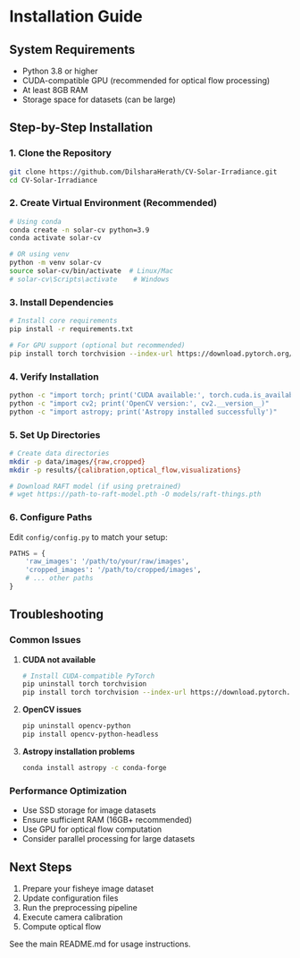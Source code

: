 # Installation Guide

## System Requirements

- Python 3.8 or higher
- CUDA-compatible GPU (recommended for optical flow processing)
- At least 8GB RAM
- Storage space for datasets (can be large)

## Step-by-Step Installation

### 1. Clone the Repository

```bash
git clone https://github.com/DilsharaHerath/CV-Solar-Irradiance.git
cd CV-Solar-Irradiance
```

### 2. Create Virtual Environment (Recommended)

```bash
# Using conda
conda create -n solar-cv python=3.9
conda activate solar-cv

# OR using venv
python -m venv solar-cv
source solar-cv/bin/activate  # Linux/Mac
# solar-cv\Scripts\activate    # Windows
```

### 3. Install Dependencies

```bash
# Install core requirements
pip install -r requirements.txt

# For GPU support (optional but recommended)
pip install torch torchvision --index-url https://download.pytorch.org/whl/cu118
```

### 4. Verify Installation

```bash
python -c "import torch; print('CUDA available:', torch.cuda.is_available())"
python -c "import cv2; print('OpenCV version:', cv2.__version__)"
python -c "import astropy; print('Astropy installed successfully')"
```

### 5. Set Up Directories

```bash
# Create data directories
mkdir -p data/images/{raw,cropped}
mkdir -p results/{calibration,optical_flow,visualizations}

# Download RAFT model (if using pretrained)
# wget https://path-to-raft-model.pth -O models/raft-things.pth
```

### 6. Configure Paths

Edit `config/config.py` to match your setup:

```python
PATHS = {
    'raw_images': '/path/to/your/raw/images',
    'cropped_images': '/path/to/cropped/images',
    # ... other paths
}
```

## Troubleshooting

### Common Issues

1. **CUDA not available**
   ```bash
   # Install CUDA-compatible PyTorch
   pip uninstall torch torchvision
   pip install torch torchvision --index-url https://download.pytorch.org/whl/cu118
   ```

2. **OpenCV issues**
   ```bash
   pip uninstall opencv-python
   pip install opencv-python-headless
   ```

3. **Astropy installation problems**
   ```bash
   conda install astropy -c conda-forge
   ```

### Performance Optimization

- Use SSD storage for image datasets
- Ensure sufficient RAM (16GB+ recommended)
- Use GPU for optical flow computation
- Consider parallel processing for large datasets

## Next Steps

1. Prepare your fisheye image dataset
2. Update configuration files
3. Run the preprocessing pipeline
4. Execute camera calibration
5. Compute optical flow

See the main README.md for usage instructions.